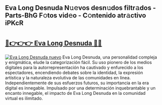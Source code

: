 ## Eva Long Desnuda N𝚞𝚎vos desn𝚞dos filtr𝚊dos - Parts-BhG F𝚘tos vid𝚎o - C𝚘ntenido atr𝚊ctivo iPKcR

# <h2><a href="http://mb5bl3t.tromn.icu/?c=Eva+Long+Desnuda">🔗👉👉👉 Eva Long Desnuda 🔗🔗</a></h2>

[![Eva Long Desnuda nuevo](https://i.imgur.com/pEAQMta.gif)](http://mb5bl3t.tromn.icu/?c=Eva+Long+Desnuda)
Eva Long Desnuda, una personalidad compleja y enigmática, elude la categorización fácil. Su uso pionero de los medios digitales para la autorrepresentación ha cautivado y enfurecido a los espectadores, encendiendo debates sobre la identidad, la expresión artística y la naturaleza evolutiva de las comunidades en línea. Independientemente de sus esfuerzos futuros, su importancia en la era digital es innegable. Impulsado por una determinación inquebrantable y un encanto innegable, el impacto de Eva Long Desnuda en la comunidad virtual es ilimitado.
